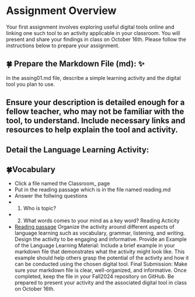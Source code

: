 # Assignment Overview 
Your first assignment involves exploring useful digital tools online and linking one such tool to an activity applicable in your classroom. You will present and share your findings in class on October 16th. Please follow the instructions below to prepare your assignment.

## 🍀 Prepare the Markdown File (md): ✨
In the assing01.md file, describe a simple learning activity and the digital tool you plan to use.
## Ensure your description is detailed enough for a fellow teacher, who may not be familiar with the tool, to understand. Include necessary links and resources to help explain the tool and activity.
Detail the Language Learning Activity:
---------
## 🍀Vocabulary
+ Click a file named the Classroom_ page
+ Put in the reading passage which is in the file named reading.md
+ Answer the follwing questions 
+ 1. Who is topic?
+ 2. What words comes to your mind as a key word?
  Reading Acticity
+ [Reading passage](https://raw.githubusercontent.com/Alexwcjung/Fall2024/refs/heads/main/reading.md)
Organize the activity around different aspects of language learning such as vocabulary, grammar, listening, and writing.
Design the activity to be engaging and informative.
Provide an Example of the Language Learning Material:
Include a brief example in your markdown file that demonstrates what the activity might look like.
This example should help others grasp the potential of the activity and how it can be conducted using the chosen digital tool.
Final Submission:
Make sure your markdown file is clear, well-organized, and informative. Once completed, keep the file in your Fall2024 repository on GitHub. Be prepared to present your activity and the associated digital tool in class on October 16th.
